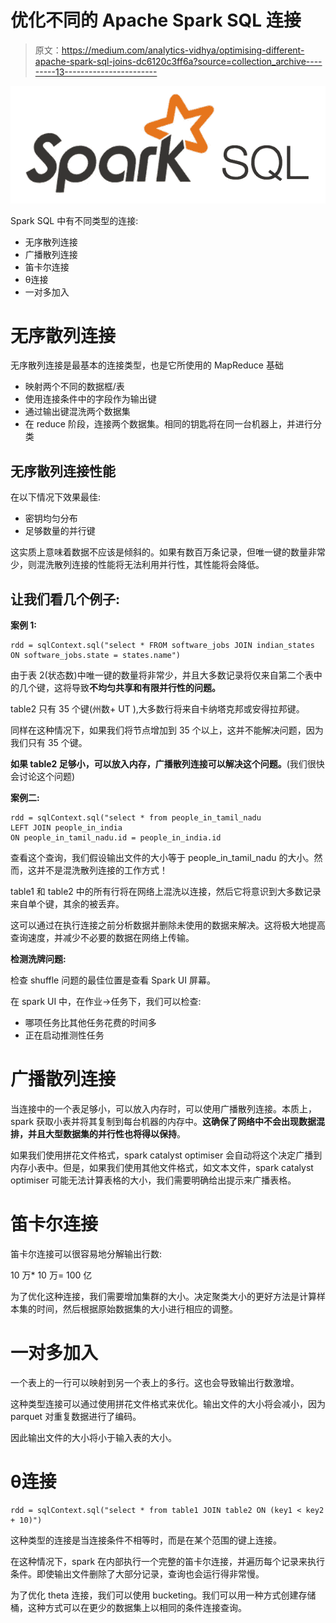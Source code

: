 # 优化不同的 Apache Spark SQL 连接

> 原文：<https://medium.com/analytics-vidhya/optimising-different-apache-spark-sql-joins-dc6120c3ff6a?source=collection_archive---------13----------------------->

![](img/608d3141cb919a56fb4b8edf4e581c93.png)

Spark SQL 中有不同类型的连接:

*   无序散列连接
*   广播散列连接
*   笛卡尔连接
*   θ连接
*   一对多加入

# 无序散列连接

无序散列连接是最基本的连接类型，也是它所使用的 MapReduce 基础

*   映射两个不同的数据框/表
*   使用连接条件中的字段作为输出键
*   通过输出键混洗两个数据集
*   在 reduce 阶段，连接两个数据集。相同的钥匙将在同一台机器上，并进行分类

## 无序散列连接性能

在以下情况下效果最佳:

*   密钥均匀分布
*   足够数量的并行键

这实质上意味着数据不应该是倾斜的。如果有数百万条记录，但唯一键的数量非常少，则混洗散列连接的性能将无法利用并行性，其性能将会降低。

## 让我们看几个例子:

**案例 1:**

```
rdd = sqlContext.sql("select * FROM software_jobs JOIN indian_states ON software_jobs.state = states.name")
```

由于表 2(状态数)中唯一键的数量将非常少，并且大多数记录将仅来自第二个表中的几个键，这将导致**不均匀共享和有限并行性的问题。**

table2 只有 35 个键(州数+ UT ),大多数行将来自卡纳塔克邦或安得拉邦键。

同样在这种情况下，如果我们将节点增加到 35 个以上，这并不能解决问题，因为我们只有 35 个键。

**如果 table2 足够小，可以放入内存，广播散列连接可以解决这个问题。**(我们很快会讨论这个问题)

**案例二:**

```
rdd = sqlContext.sql("select * from people_in_tamil_nadu 
LEFT JOIN people_in_india
ON people_in_tamil_nadu.id = people_in_india.id
```

查看这个查询，我们假设输出文件的大小等于 people_in_tamil_nadu 的大小。然而，这并不是混洗散列连接的工作方式！

table1 和 table2 中的所有行将在网络上混洗以连接，然后它将意识到大多数记录来自单个键，其余的被丢弃。

这可以通过在执行连接之前分析数据并删除未使用的数据来解决。这将极大地提高查询速度，并减少不必要的数据在网络上传输。

**检测洗牌问题:**

检查 shuffle 问题的最佳位置是查看 Spark UI 屏幕。

在 spark UI 中，在作业→任务下，我们可以检查:

*   哪项任务比其他任务花费的时间多
*   正在启动推测性任务

# 广播散列连接

当连接中的一个表足够小，可以放入内存时，可以使用广播散列连接。本质上，spark 获取小表并将其复制到每台机器的内存中。**这确保了网络中不会出现数据混排，并且大型数据集的并行性也将得以保持**。

如果我们使用拼花文件格式，spark catalyst optimiser 会自动将这个决定广播到内存小表中。但是，如果我们使用其他文件格式，如文本文件，spark catalyst optimiser 可能无法计算表格的大小，我们需要明确给出提示来广播表格。

# 笛卡尔连接

笛卡尔连接可以很容易地分解输出行数:

10 万* 10 万= 100 亿

为了优化这种连接，我们需要增加集群的大小。决定聚类大小的更好方法是计算样本集的时间，然后根据原始数据集的大小进行相应的调整。

# 一对多加入

一个表上的一行可以映射到另一个表上的多行。这也会导致输出行数激增。

这种类型连接可以通过使用拼花文件格式来优化。输出文件的大小将会减小，因为 parquet 对重复数据进行了编码。

因此输出文件的大小将小于输入表的大小。

# θ连接

```
rdd = sqlContext.sql("select * from table1 JOIN table2 ON (key1 < key2 + 10)")
```

这种类型的连接是当连接条件不相等时，而是在某个范围的键上连接。

在这种情况下，spark 在内部执行一个完整的笛卡尔连接，并遍历每个记录来执行条件。即使输出文件删除了大部分记录，查询也会运行得非常慢。

为了优化 theta 连接，我们可以使用 bucketing。我们可以用一种方式创建存储桶，这种方式可以在更少的数据集上以相同的条件连接查询。